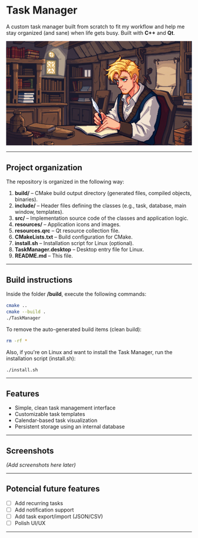 # Task Manager

A custom task manager built from scratch to fit my workflow and help me stay organized (and sane) when life gets busy.
Built with **C++** and **Qt**.

![GIF](/resources/pic.png)

---

## Project organization

The repository is organized in the following way:

1. **build/** – CMake build output directory (generated files, compiled objects, binaries).
2. **include/** – Header files defining the classes (e.g., task, database, main window, templates).
3. **src/** – Implementation source code of the classes and application logic.
4. **resources/** – Application icons and images.
5. **resources.qrc** – Qt resource collection file.
6. **CMakeLists.txt** – Build configuration for CMake.
7. **install.sh** – Installation script for Linux (optional).
8. **TaskManager.desktop** – Desktop entry file for Linux.
9. **README.md** – This file.

---

## Build instructions

Inside the folder **/build**, execute the following commands:

```bash
cmake ..
cmake --build .
./TaskManager
```

To remove the auto-generated build items (clean build):

```bash
rm -rf *
```

Also, if you're on Linux and want to install the Task Manager, run the installation script (install.sh):
```bash
./install.sh
```

---

## Features

* Simple, clean task management interface
* Customizable task templates
* Calendar-based task visualization
* Persistent storage using an internal database

---

## Screenshots

*(Add screenshots here later)*

---

## Potencial future features

* [ ] Add recurring tasks
* [ ] Add notification support
* [ ] Add task export/import (JSON/CSV)
* [ ] Polish UI/UX

---

